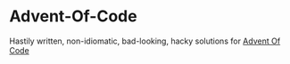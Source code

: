 # Advent-Of-Code
Hastily written, non-idiomatic, bad-looking, hacky solutions for [Advent Of Code](http://adventofcode.com/)
